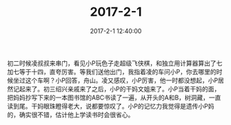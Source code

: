﻿---
title: 2017-2-1
date: 2017-2-1 12:40:00
tags:
categories: 爸爸
---
初二时候凌叔叔来串门，看见小P玩色子走超级飞侠棋，和独立用计算器算出了七加七等于十四，直夸厉害。等我们送他出门，我指着凌的车问小P，你去哪里的时候坐过这个车啊？小P回答，舟山。凌又感叹，小P厉害，他一时都没想起，小P居然记起来了。初三绍兴亲戚来了之后，小P的干妈文姐来了。小P当着干妈的面，把妈妈抄写下来的一本图书馆的ABC书读了一遍，从开头的A和B，树洞藏，一直读到尾。干妈眼珠瞪得老大，说都要惊叹了。小P的记忆力我觉得是遗传小P妈的，确实很不错，估计他上学读书时会很省心。